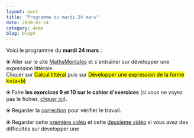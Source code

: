 ```yaml
---
layout: post
title: "Programme du mardi 24 mars"
date: 2020-03-24
category: 4eme
blog: blog4
---
```


Voici le programme du <b>mardi 24 mars</b> :

⦿ Aller sur le site <a href="http://mathsmentales.net/">MathsMentales</a> et s'entraîner sur développer une expression littérale.
<br>
Cliquer sur <mark>Calcul littéral</mark> puis sur <mark>Développer une expression de la forme k×(a+b)</mark>
 
⦿ Faire <b>les exercices 9 et 10 sur le cahier d'exercices</b> (si vous ne voyez pas le fichier, <a href="/exercices/4eme/4eme_exercices_mardi_24_mars_2020.pdf">cliquer ici</a>). 

<object data="/exercices/4eme/4eme_exercices_mardi_24_mars_2020.pdf" width="100%" height="500" type='application/pdf'></object>

⦿ Regarder la <a class="correction" href="/exercices/4eme/4eme_exercices_mardi_24_mars_2020_corrections.pdf">correction</a> pour vérifier le travail.
 
⦿ Regarder cette <a class="video" href="https://youtu.be/S_ckQpWzmG8">première vidéo</a> et cette <a class="video" href="https://youtu.be/URNld8xsXgM">deuxième vidéo</a> si vous avez des difficultés sur développer une
